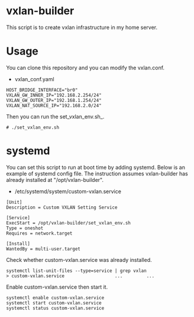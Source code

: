# vxlan-builder
This script is to create vxlan infrastructure in my home server.

# Usage
You can clone this repository and you can modify the vxlan.conf.

* vxlan_conf.yaml
```
HOST_BRIDGE_INTERFACE="br0"
VXLAN_GW_INNER_IP="192.168.2.254/24"
VXLAN_GW_OUTER_IP="192.168.1.254/24"
VXLAN_NAT_SOURCE_IP="192.168.2.0/24"
```

Then you can run the set_vxlan_env.sh_.

```
# ./set_vxlan_env.sh
```

# systemd
You can set this script to run at boot time by adding systemd.
Below is an example of systemd config file.
The instruction assumes vxlan-builder has already installed at "/opt/vxlan-builder".

* /etc/systemd/system/custom-vxlan.service
```
[Unit]
Description = Custom VXLAN Setting Service

[Service]
ExecStart = /opt/vxlan-builder/set_vxlan_env.sh
Type = oneshot
Requires = network.target

[Install]
WantedBy = multi-user.target
```

Check whether custom-vxlan.service was already installed.

```
systemctl list-unit-files --type=service | grep vxlan
> custom-vxlan.service                   ...         ...
```

Enable custom-vxlan.service then start it.

```
systemctl enable custom-vxlan.service
systemctl start custom-vxlan.service
systemctl status custom-vxlan.service
```


